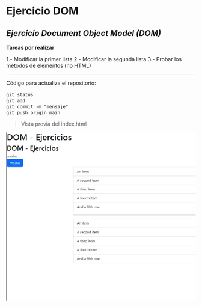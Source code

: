 # **Ejercicio DOM**
## *Ejercicio Document Object Model (DOM)*

**Tareas por realizar**

1.- Modificar la primer lista
2.- Modificar la segunda lista
3.- Probar los métodos de elementos (no HTML)

---

Código para actualiza el repositorio:

```
git status
git add .
git commit -m "mensaje"
git push origin main

```

>Vista previa del index.html

![index](https://github.com/R1ymundo/ejercicioDOM/blob/main/images/index.jpg?raw=true)